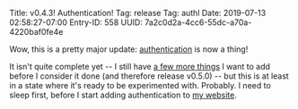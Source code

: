 Title: v0.4.3! Authentication!
Tag: release
Tag: authl
Date: 2019-07-13 02:58:27-07:00
Entry-ID: 558
UUID: 7a2c0d2a-4cc6-55dc-a70a-4220baf0fe4e

Wow, this is a pretty major update: [authentication](/manual/authentication.md) is now a thing!

It isn't quite complete yet -- I still have [a few more things](https://github.com/PlaidWeb/Publ/issues?q=is%3Aopen+is%3Aissue+milestone%3A0.5) I want to add before I consider it done (and therefore release v0.5.0) -- but this is at least in a state where it's ready to be experimented with. Probably. I need to sleep first, before I start adding authentication to [my website](https://beesbuzz.biz).
